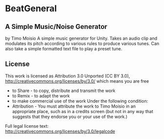 BeatGeneral
===========
A Simple Music/Noise Generator
-----------
by Timo Moisio
A simple music generator for Unity. Takes an audio clip and modulates its pitch according to various rules to produce various tunes. Can also take a simple formatted text file to play a preset tune.

License
-----------
This work is licensed as Attribution 3.0 Unported (CC BY 3.0),
http://creativecommons.org/licenses/by/3.0/
which means you are free
- to Share - to copy, distribute and transmit the work
- to Remix - to adapt the work
- to make commercial use of the work
Under the following condition:
- Attribution - You must attribute the work to Timo Moisio in an appropriate place, such as in a credits screen (but not in any way that suggests that they endorse you or your use of the work.)

Full legal license text:
http://creativecommons.org/licenses/by/3.0/legalcode
